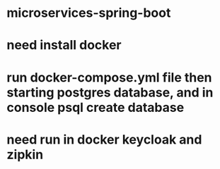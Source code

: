 # microservices-spring-boot
# need install docker
# run docker-compose.yml file then starting postgres database, and in console psql create database
# need run in docker keycloak and zipkin
